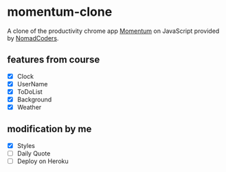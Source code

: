 # momentum-clone

A clone of the productivity chrome app [Momentum](https://chrome.google.com/webstore/detail/momentum/laookkfknpbbblfpciffpaejjkokdgca?hl=en) on JavaScript provided by [NomadCoders](https://academy.nomadcoders.co/p/javascript-basics-for-absolute-beginners).

## features from course

- [x] Clock
- [x] UserName
- [x] ToDoList
- [x] Background
- [x] Weather

## modification by me

- [x] Styles
- [ ] Daily Quote
- [ ] Deploy on Heroku
